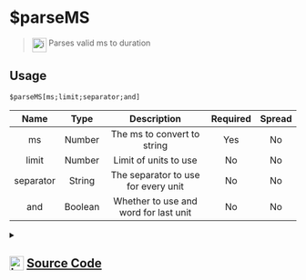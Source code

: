 # $parseMS
> <img align="top" src="https://upload.wikimedia.org/wikipedia/commons/thumb/e/e4/Infobox_info_icon.svg/160px-Infobox_info_icon.svg.png?20150409153300" alt="image" width="25" height="auto"> Parses valid ms to duration
## Usage
```
$parseMS[ms;limit;separator;and]
```
| Name | Type | Description | Required | Spread
| :---: | :---: | :---: | :---: | :---: |
ms | Number | The ms to convert to string | Yes | No
limit | Number | Limit of units to use | No | No
separator | String | The separator to use for every unit | No | No
and | Boolean | Whether to use and word for last unit | No | No
<details>
<summary>
    
## <img align="top" src="https://cdn4.iconfinder.com/data/icons/iconsimple-logotypes/512/github-512.png" alt="image" width="25" height="auto">  [Source Code](https://github.com/tryforge/ForgeScript-V2/blob/main/src/native/parseMS.ts)
    
</summary>
    
```ts
import { TimeParser } from "../constants"
import { ArgType, NativeFunction, Return } from "../structures"

export default new NativeFunction({
    name: "$parseMS",
    version: "1.0.2",
    description: "Parses valid ms to duration",
    brackets: true,
    args: [
        {
            name: "ms",
            description: "The ms to convert to string",
            rest: false,
            type: ArgType.Number,
            required: true,
        },
        {
            name: "limit",
            description: "Limit of units to use",
            rest: false,
            type: ArgType.Number,
        },
        {
            name: "separator",
            description: "The separator to use for every unit",
            rest: false,
            type: ArgType.String,
        },
        {
            name: "and",
            rest: false,
            description: "Whether to use and word for last unit",
            type: ArgType.Boolean,
        },
    ],
    unwrap: true,
    execute(_, [ms, limit, sep, and]) {
        return this.success(
            TimeParser.parseToString(ms, {
                and: and || false,
                limit: limit || undefined,
                separator: sep || " ",
            })
        )
    },
})

```
    
</details>